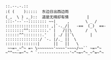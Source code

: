 ```
::.--.-.::
:( (    ):::::  东边日出西边雨 
(_,  \ ) ,_)::  道是无晴却有情        |
:::-'--`--:::::::: ~~|     ,       \ _ /
::::::::::::::::::: ,|`-._/|   -==  (_)  ==-
::::::::^^::::::::.' |   /||\      /   \
::::::^^::::::::.'   | ./ ||`\       |
:::::::::::::::/ `-. |/._ ||  \
::::::::::::::|      ||   ||   \
 ~~=~_~^~ =~ \~~~~~~~'~~~~'~~~~/~~`` ~=~^~
~^^~~-=~^~ ^ `--------------'~^~=~^~_~^=~^~
```

<!--
**mengkunsoft/mengkunsoft** is a ✨ _special_ ✨ repository because its `README.md` (this file) appears on your GitHub profile.

Here are some ideas to get you started:

- 🔭 I’m currently working on ...
- 🌱 I’m currently learning ...
- 👯 I’m looking to collaborate on ...
- 🤔 I’m looking for help with ...
- 💬 Ask me about ...
- 📫 How to reach me: ...
- 😄 Pronouns: ...
- ⚡ Fun fact: ...
-->
